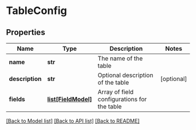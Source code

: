 # TableConfig

## Properties
Name | Type | Description | Notes
------------ | ------------- | ------------- | -------------
**name** | **str** | The name of the table | 
**description** | **str** | Optional description of the table | [optional] 
**fields** | [**list[FieldModel]**](FieldModel.md) | Array of field configurations for the table | 

[[Back to Model list]](../README.md#documentation-for-models) [[Back to API list]](../README.md#documentation-for-api-endpoints) [[Back to README]](../README.md)

